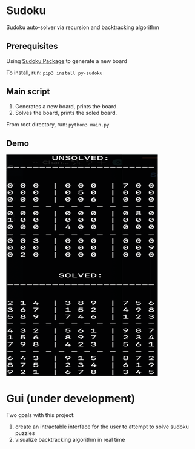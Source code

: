 # Sudoku
Sudoku auto-solver via recursion and backtracking algorithm

## Prerequisites
Using [Sudoku Package](https://pypi.org/project/py-sudoku/) to generate a new board

To install, run:
`pip3 install py-sudoku`

## Main script
1) Generates a new board, prints the board.
2) Solves the board, prints the soled board.

From root directory, run:
`python3 main.py`
## Demo
<img src="https://github.com/alecgrater/Sudoku/blob/master/screenshot.png" width="400" height="585.11"></img>

# Gui (under development)

Two goals with this project:
1. create an intractable interface for the user to attempt to solve sudoku puzzles
2. visualize backtracking algorithm in real time
